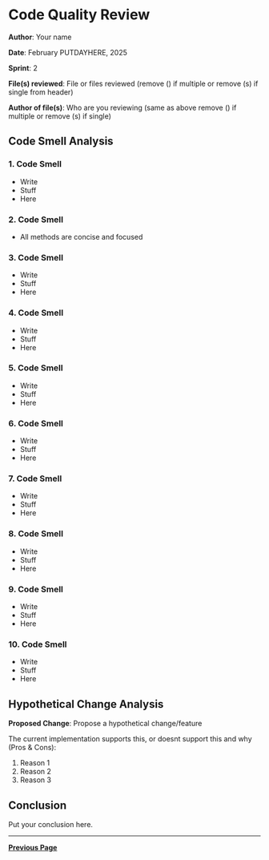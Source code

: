 # Code Quality Review

**Author**: Your name  

**Date**: February PUTDAYHERE, 2025  

**Sprint**: 2

**File(s) reviewed**: File or files reviewed (remove () if multiple or remove (s) if single from header)

**Author of file(s)**: Who are you reviewing (same as above remove () if multiple or remove (s) if single)

## Code Smell Analysis

### 1. Code Smell

- Write
- Stuff
- Here

### 2. Code Smell

- All methods are concise and focused

### 3. Code Smell

- Write
- Stuff
- Here

### 4. Code Smell

- Write
- Stuff
- Here

### 5. Code Smell

- Write
- Stuff
- Here

### 6. Code Smell

- Write
- Stuff
- Here

### 7. Code Smell

- Write
- Stuff
- Here

### 8. Code Smell

- Write
- Stuff
- Here

### 9. Code Smell

- Write
- Stuff
- Here

### 10. Code Smell

- Write
- Stuff
- Here

## Hypothetical Change Analysis

**Proposed Change**: Propose a hypothetical change/feature

The current implementation supports this, or doesnt support this and why (Pros & Cons):

1. Reason 1
2. Reason 2
3. Reason 3

## Conclusion

Put your conclusion here.

---

[**Previous Page**](../README.md)
